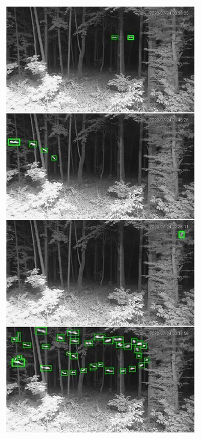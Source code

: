 ![20200724-003017-010022](in/20200724/20200724-003017-010022_0_.jpg)
![20200724-013037-020042](in/20200724/20200724-013037-020042_0_.jpg)
![20200724-020047-023052](in/20200724/20200724-020047-023052_0_.jpg)
![20200724-030103-033108](in/20200724/20200724-030103-033108_0_.jpg)
